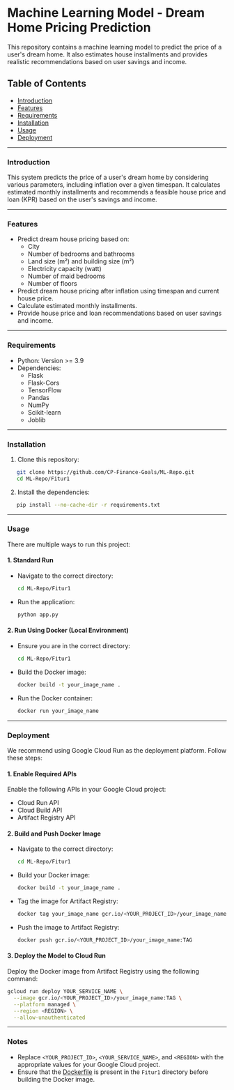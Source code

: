 # Machine Learning Model - Dream Home Pricing Prediction

This repository contains a machine learning model to predict the price of a user's dream home. It also estimates house installments and provides realistic recommendations based on user savings and income.

## Table of Contents
- [Introduction](#introduction)
- [Features](#features)
- [Requirements](#requirements)
- [Installation](#installation)
- [Usage](#usage)
- [Deployment](#deployment)

---

### Introduction

This system predicts the price of a user's dream home by considering various parameters, including inflation over a given timespan. It calculates estimated monthly installments and recommends a feasible house price and loan (KPR) based on the user's savings and income.

---

### Features

- Predict dream house pricing based on:
  - City
  - Number of bedrooms and bathrooms
  - Land size (m²) and building size (m²)
  - Electricity capacity (watt)
  - Number of maid bedrooms
  - Number of floors
- Predict dream house pricing after inflation using timespan and current house price.
- Calculate estimated monthly installments.
- Provide house price and loan recommendations based on user savings and income.

---

### Requirements

- Python: Version >= 3.9
- Dependencies:
  - Flask
  - Flask-Cors
  - TensorFlow
  - Pandas
  - NumPy
  - Scikit-learn
  - Joblib

---

### Installation

1. Clone this repository:
```bash
   git clone https://github.com/CP-Finance-Goals/ML-Repo.git
   cd ML-Repo/Fitur1
```

2. Install the dependencies:
```bash
   pip install --no-cache-dir -r requirements.txt
```

---

### Usage

There are multiple ways to run this project:

#### 1. Standard Run
- Navigate to the correct directory:
    ```bash
    cd ML-Repo/Fitur1
    ```
- Run the application:
    ```bash
    python app.py
    ```

#### 2. Run Using Docker (Local Environment)

- Ensure you are in the correct directory:
    ```bash
    cd ML-Repo/Fitur1
    ```
- Build the Docker image:
    ```bash
    docker build -t your_image_name .
    ```
- Run the Docker container:
    ```bash
    docker run your_image_name
    ```

---

### Deployment

We recommend using Google Cloud Run as the deployment platform. Follow these steps:

#### 1. Enable Required APIs
Enable the following APIs in your Google Cloud project:
- Cloud Run API
- Cloud Build API
- Artifact Registry API

#### 2. Build and Push Docker Image

- Navigate to the correct directory:
    ```bash
    cd ML-Repo/Fitur1
    ```
- Build your Docker image:
    ```bash
    docker build -t your_image_name .
    ```
- Tag the image for Artifact Registry:
    ```bash
    docker tag your_image_name gcr.io/<YOUR_PROJECT_ID>/your_image_name:TAG
    ```
- Push the image to Artifact Registry:
    ```bash
    docker push gcr.io/<YOUR_PROJECT_ID>/your_image_name:TAG
    ```

#### 3. Deploy the Model to Cloud Run
Deploy the Docker image from Artifact Registry using the following command:

```bash
gcloud run deploy YOUR_SERVICE_NAME \
  --image gcr.io/<YOUR_PROJECT_ID>/your_image_name:TAG \
  --platform managed \
  --region <REGION> \
  --allow-unauthenticated
```

---

### Notes

- Replace `<YOUR_PROJECT_ID>`, `<YOUR_SERVICE_NAME>`, and `<REGION>` with the appropriate values for your Google Cloud project.
- Ensure that the [Dockerfile](Dockerfile) is present in the `Fitur1` directory before building the Docker image.

